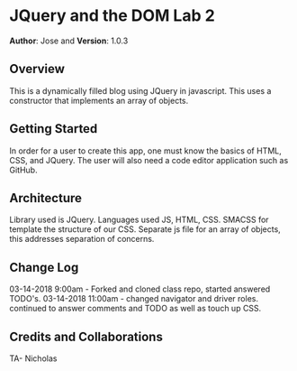 # JQuery and the DOM Lab 2

**Author**: Jose and
**Version**: 1.0.3

## Overview
This is a dynamically filled blog using JQuery in javascript. This uses a constructor that implements an array of objects.
## Getting Started
In order for a user to create this app, one must know the basics of HTML, CSS, and JQuery. The user will also need a code editor application such as GitHub.

## Architecture
Library used is JQuery. Languages used JS, HTML, CSS. SMACSS for template the structure of our CSS. Separate js file for an array of objects, this addresses separation of concerns.

## Change Log

03-14-2018 9:00am - Forked and cloned class repo, started answered TODO's.
03-14-2018 11:00am - changed navigator and driver roles. continued to answer comments and TODO as well as touch up CSS.

## Credits and Collaborations
TA- Nicholas
